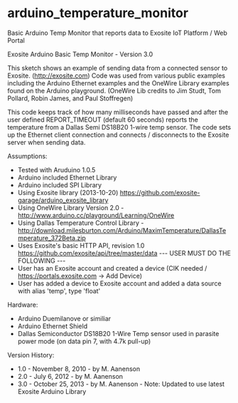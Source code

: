 arduino_temperature_monitor
===========================

Basic Arduino Temp Monitor that reports data to Exosite IoT Platform / Web Portal 

Exosite Arduino Basic Temp Monitor - Version 3.0 

This sketch shows an example of sending data from a connected
sensor to Exosite. (http://exosite.com) Code was used from various
public examples including the Arduino Ethernet examples and the OneWire
Library examples found on the Arduino playground. 
(OneWire Lib credits to Jim Studt, Tom Pollard, Robin James, and Paul Stoffregen)

This code keeps track of how many milliseconds have passed
and after the user defined REPORT_TIMEOUT (default 60 seconds)
reports the temperature from a Dallas Semi DS18B20 1-wire temp sensor.
The code sets up the Ethernet client connection and connects / disconnects 
to the Exosite server when sending data.

Assumptions:
- Tested with Aruduino 1.0.5
- Arduino included Ethernet Library
- Arduino included SPI Library
- Using Exosite library (2013-10-20) https://github.com/exosite-garage/arduino_exosite_library
- Using OneWire Library Version 2.0 - http://www.arduino.cc/playground/Learning/OneWire
- Using Dallas Temperature Control Library - http://download.milesburton.com/Arduino/MaximTemperature/DallasTemperature_372Beta.zip
- Uses Exosite's basic HTTP API, revision 1.0 https://github.com/exosite/api/tree/master/data
--- USER MUST DO THE FOLLOWING ---
- User has an Exosite account and created a device (CIK needed / https://portals.exosite.com -> Add Device)
- User has added a device to Exosite account and added a data source with alias 'temp', type 'float'


Hardware:
- Arduino Duemilanove or similiar
- Arduino Ethernet Shield
- Dallas Semiconductor DS18B20 1-Wire Temp sensor used in parasite power mode (on data pin 7, with 4.7k pull-up)

Version History:
- 1.0 - November 8, 2010 - by M. Aanenson
- 2.0 - July 6, 2012 - by M. Aanenson
- 3.0 - October 25, 2013 - by M. Aanenson - Note: Updated to use latest Exosite Arduino Library

